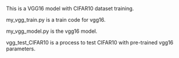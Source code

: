 This is a VGG16 model with CIFAR10 dataset training.

my_vgg_train.py is a train code for vgg16.

my_vgg_model.py is the vgg16 model.

vgg_test_CIFAR10 is a process to test CIFAR10 with pre-trained vgg16 parameters.

